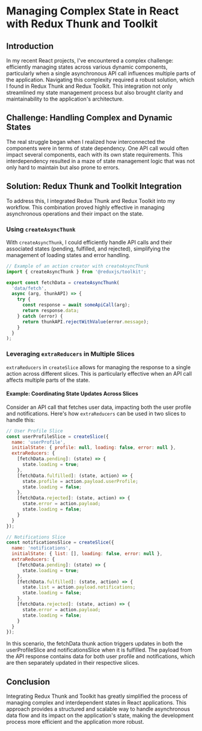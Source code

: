 # Managing Complex State in React with Redux Thunk and Toolkit

## Introduction
In my recent React projects, I've encountered a complex challenge: efficiently managing states across various dynamic components, particularly when a single asynchronous API call influences multiple parts of the application. Navigating this complexity required a robust solution, which I found in Redux Thunk and Redux Toolkit. This integration not only streamlined my state management process but also brought clarity and maintainability to the application's architecture.

## Challenge: Handling Complex and Dynamic States
The real struggle began when I realized how interconnected the components were in terms of state dependency. One API call would often impact several components, each with its own state requirements. This interdependency resulted in a maze of state management logic that was not only hard to maintain but also prone to errors.

## Solution: Redux Thunk and Toolkit Integration
To address this, I integrated Redux Thunk and Redux Toolkit into my workflow. This combination proved highly effective in managing asynchronous operations and their impact on the state.

### Using `createAsyncThunk`
With `createAsyncThunk`, I could efficiently handle API calls and their associated states (pending, fulfilled, and rejected), simplifying the management of loading states and error handling.

```javascript
// Example of an action creator with createAsyncThunk
import { createAsyncThunk } from '@reduxjs/toolkit';

export const fetchData = createAsyncThunk(
  'data/fetch',
  async (arg, thunkAPI) => {
    try {
      const response = await someApiCall(arg);
      return response.data;
    } catch (error) {
      return thunkAPI.rejectWithValue(error.message);
    }
  }
);
```

### Leveraging `extraReducers` in Multiple Slices
`extraReducers` in `createSlice` allows for managing the response to a single action across different slices. This is particularly effective when an API call affects multiple parts of the state.

#### Example: Coordinating State Updates Across Slices
Consider an API call that fetches user data, impacting both the user profile and notifications. Here's how `extraReducers` can be used in two slices to handle this:

```javascript
// User Profile Slice
const userProfileSlice = createSlice({
  name: 'userProfile',
  initialState: { profile: null, loading: false, error: null },
  extraReducers: {
    [fetchData.pending]: (state) => {
      state.loading = true;
    },
    [fetchData.fulfilled]: (state, action) => {
      state.profile = action.payload.userProfile;
      state.loading = false;
    },
    [fetchData.rejected]: (state, action) => {
      state.error = action.payload;
      state.loading = false;
    }
  }
});

// Notifications Slice
const notificationsSlice = createSlice({
  name: 'notifications',
  initialState: { list: [], loading: false, error: null },
  extraReducers: {
    [fetchData.pending]: (state) => {
      state.loading = true;
    },
    [fetchData.fulfilled]: (state, action) => {
      state.list = action.payload.notifications;
      state.loading = false;
    },
    [fetchData.rejected]: (state, action) => {
      state.error = action.payload;
      state.loading = false;
    }
  }
});

```
In this scenario, the fetchData thunk action triggers updates in both the userProfileSlice and notificationsSlice when it is fulfilled. The payload from the API response contains data for both user profile and notifications, which are then separately updated in their respective slices.

## Conclusion
Integrating Redux Thunk and Toolkit has greatly simplified the process of managing complex and interdependent states in React applications. This approach provides a structured and scalable way to handle asynchronous data flow and its impact on the application's state, making the development process more efficient and the application more robust.
